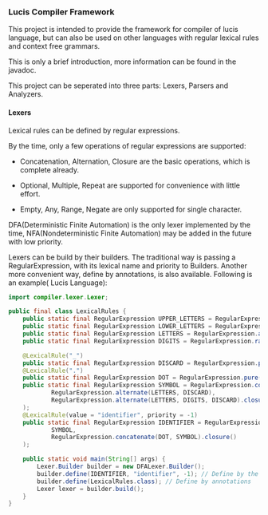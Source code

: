### Lucis Compiler Framework

This project is intended to provide the framework for compiler of lucis language, but can also be used on other
languages with regular lexical rules and context free grammars.

This is only a brief introduction, more information can be found in the javadoc.

This project can be seperated into three parts: Lexers, Parsers and Analyzers.

#### Lexers

Lexical rules can be defined by regular expressions.

By the time, only a few operations of regular expressions are supported:

* Concatenation, Alternation, Closure are the basic operations, which is complete already.

* Optional, Multiple, Repeat are supported for convenience with little effort.

* Empty, Any, Range, Negate are only supported for single character.

DFA(Deterministic Finite Automation) is the only lexer implemented by the time, NFA(Nondeterministic Finite Automation)
may be added in the future with low priority.

Lexers can be build by their builders. The traditional way is passing a RegularExpression, with its lexical name and
priority to Builders. Another more convenient way, define by annotations, is also available. Following is an example(
Lucis Language):

```Java
import compiler.lexer.Lexer;

public final class LexicalRules {
    public static final RegularExpression UPPER_LETTERS = RegularExpression.range('A', 'Z' + 1);
    public static final RegularExpression LOWER_LETTERS = RegularExpression.range('a', 'z' + 1);
    public static final RegularExpression LETTERS = RegularExpression.alternate(UPPER_LETTERS, LOWER_LETTERS);
    public static final RegularExpression DIGITS = RegularExpression.range('0', '9' + 1);

    @LexicalRule("_")
    public static final RegularExpression DISCARD = RegularExpression.pure("_");
    @LexicalRule(".")
    public static final RegularExpression DOT = RegularExpression.pure(".");
    public static final RegularExpression SYMBOL = RegularExpression.concatenate(
            RegularExpression.alternate(LETTERS, DISCARD),
            RegularExpression.alternate(LETTERS, DIGITS, DISCARD).closure()
    );
    @LexicalRule(value = "identifier", priority = -1)
    public static final RegularExpression IDENTIFIER = RegularExpression.concatenate(
            SYMBOL,
            RegularExpression.concatenate(DOT, SYMBOL).closure()
    );

    public static void main(String[] args) {
        Lexer.Builder builder = new DFALexer.Builder();
        builder.define(IDENTIFIER, "identifier", -1); // Define by the traditional way
        builder.define(LexicalRules.class); // Define by annotations
        Lexer lexer = builder.build();
    }
}
```
